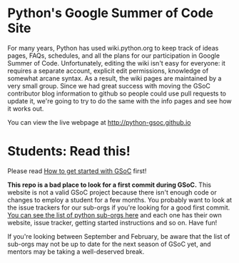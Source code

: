 Python's Google Summer of Code Site
===================================

For many years, Python has used wiki.python.org to keep track of ideas pages,
FAQs, schedules, and all the plans for our participation in Google Summer of
Code. Unfortunately, editing the wiki isn't easy for everyone: it requires a
separate account, explicit edit permissions, knowledge of somewhat arcane
syntax.  As a result, the wiki pages are maintained by a very small group.
Since we had great success with moving the GSoC contributor blog information to
github so people could use pull requests to update it, we're going to try to
do the same with the info pages and see how it works out.

You can view the live webpage at
http://python-gsoc.github.io


Students: Read this!
====================

Please read [How to get started with
GSoC](https://python-gsoc.org/index.html#gettingstarted) first!

**This repo is a bad place to look for a first commit during GSoC.** This
website is not a valid GSoC project because there isn't enough code or changes
to employ a student for a few months.  You probably want to look at the issue
trackers for our sub-orgs if you're looking for a good first commit.  [You can
see the list of python sub-orgs here](https://python-gsoc.org/ideas.html) and
each one has their own website, issue tracker, getting started instructions and
so on.  Have fun!

If you're looking between September and February, be aware that the list of
sub-orgs may not be up to date for the next season of GSoC yet, and mentors may
be taking a well-deserved break.
